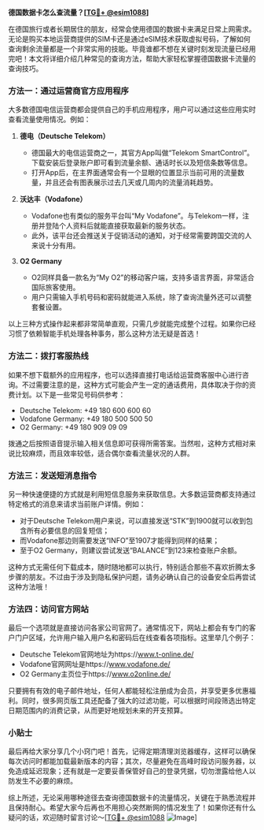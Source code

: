 **德国数据卡怎么查流量？[[TG💪+ @esim1088](https://t.me/s/esim1088)]**

在德国旅行或者长期居住的朋友，经常会使用德国的数据卡来满足日常上网需求。无论是购买本地运营商提供的SIM卡还是通过eSIM技术获取虚拟号码，了解如何查询剩余流量都是一个非常实用的技能。毕竟谁都不想在关键时刻发现流量已经用完吧！本文将详细介绍几种常见的查询方法，帮助大家轻松掌握德国数据卡流量的查询技巧。

### 方法一：通过运营商官方应用程序

大多数德国电信运营商都会提供自己的手机应用程序，用户可以通过这些应用实时查看流量使用情况。例如：

1. **德电（Deutsche Telekom）**
   - 德国最大的电信运营商之一，其官方App叫做“Telekom SmartControl”。下载安装后登录账户即可看到流量余额、通话时长以及短信条数等信息。
   - 打开App后，在主界面通常会有一个显眼的位置显示当前可用的流量数量，并且还会有图表展示过去几天或几周内的流量消耗趋势。

2. **沃达丰（Vodafone）**
   - Vodafone也有类似的服务平台叫“My Vodafone”。与Telekom一样，注册并登陆个人资料后就能直接获取最新的服务状态。
   - 此外，该平台还会推送关于促销活动的通知，对于经常需要跨国交流的人来说十分有用。

3. **O2 Germany**
   - O2同样具备一款名为“My O2”的移动客户端，支持多语言界面，非常适合国际旅客使用。
   - 用户只需输入手机号码和密码就能进入系统，除了查询流量外还可以调整套餐设置。

以上三种方式操作起来都非常简单直观，只需几步就能完成整个过程。如果你已经习惯了依赖智能手机处理各种事务，那么这种方法无疑是首选！

### 方法二：拨打客服热线

如果不想下载额外的应用程序，也可以选择直接打电话给运营商客服中心进行咨询。不过需要注意的是，这种方式可能会产生一定的通话费用，具体取决于你的资费计划。以下是一些常见号码供参考：

- Deutsche Telekom: +49 180 600 600 60
- Vodafone Germany: +49 180 500 500 50
- O2 Germany: +49 180 909 09 09

拨通之后按照语音提示输入相关信息即可获得所需答案。当然啦，这种方式相对来说比较麻烦，而且效率较低，适合偶尔查看流量状况的人群。

### 方法三：发送短消息指令

另一种快速便捷的方式就是利用短信息服务来获取信息。大多数运营商都支持通过特定格式的消息来请求当前账户详情。例如：

- 对于Deutsche Telekom用户来说，可以直接发送“STK”到1900就可以收到包含所有必要信息的回复短信；
- 而Vodafone那边则需要发送“INFO”至1907才能得到同样的结果；
- 至于O2 Germany，则建议尝试发送“BALANCE”到123来检查账户余额。

这种方式无需任何下载成本，随时随地都可以执行，特别适合那些不喜欢折腾太多步骤的朋友。不过由于涉及到隐私保护问题，请务必确认自己的设备安全后再尝试这种方法哦！

### 方法四：访问官方网站

最后一个选项就是直接访问各家公司官网了。通常情况下，网站上都会有专门的客户门户区域，允许用户输入用户名和密码后在线查看各项指标。这里举几个例子：

- Deutsche Telekom官网地址为https://www.t-online.de/
- Vodafone官网网址是https://www.vodafone.de/
- O2 Germany主页位于https://www.o2online.de/

只要拥有有效的电子邮件地址，任何人都能轻松注册成为会员，并享受更多优惠福利。同时，很多网页版工具还配备了强大的过滤功能，可以根据时间段筛选出特定日期范围内的消费记录，从而更好地规划未来的开支预算。

### 小贴士

最后再给大家分享几个小窍门吧！首先，记得定期清理浏览器缓存，这样可以确保每次访问时都能加载最新版本的内容；其次，尽量避免在高峰时段访问服务器，以免造成延迟现象；还有就是一定要妥善保管好自己的登录凭据，切勿泄露给他人以防发生不必要的麻烦。

综上所述，无论采用哪种途径去查询德国数据卡的流量情况，关键在于熟悉流程并且保持耐心。希望大家今后再也不用担心突然断网的情况发生了！如果你还有什么疑问的话，欢迎随时留言讨论～[[TG💪+ @esim1088](https://t.me/s/esim1088) ![Image](https://i.postimg.cc/4NQfJmqS/Snipaste-2025-05-13-00-14-12.png)]